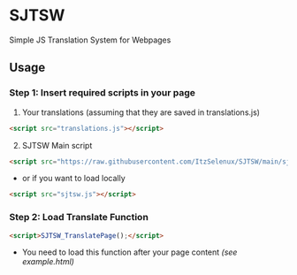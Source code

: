 # SJTSW
Simple JS Translation System for Webpages

## Usage

### Step 1: Insert required scripts in your page

1. Your translations (assuming that they are saved in translations.js)

```html
<script src="translations.js"></script>
```

2. SJTSW Main script

```html
<script src="https://raw.githubusercontent.com/ItzSelenux/SJTSW/main/sjtsw.js"></script>
```
- or if you want to load locally

```html
<script src="sjtsw.js"></script>
```

### Step 2: Load Translate Function 

```html
<script>SJTSW_TranslatePage();</script>
```

- You need to load this function after your page content *(see example.html)*
